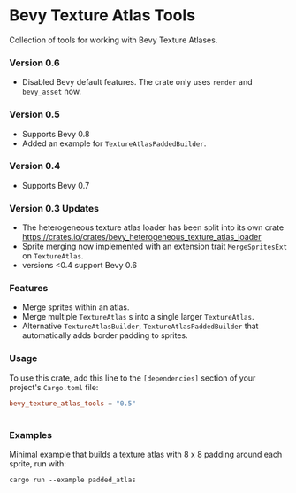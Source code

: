 # Bevy Texture Atlas Tools

Collection of tools for working with Bevy Texture Atlases.

### Version 0.6

* Disabled Bevy default features. The crate only uses `render` and `bevy_asset` now.

### Version 0.5

* Supports Bevy 0.8
* Added an example for ```TextureAtlasPaddedBuilder```.

### Version 0.4

* Supports Bevy 0.7

### Version 0.3 Updates

*   The heterogeneous texture atlas loader has been split into its own crate
https://crates.io/crates/bevy_heterogeneous_texture_atlas_loader
* Sprite merging now implemented with an extension trait 
    ```MergeSpritesExt``` on ```TextureAtlas```.
* versions <0.4 support Bevy 0.6

### Features

* Merge sprites within an atlas.
* Merge multiple ```TextureAtlas``` s into a single larger ```TextureAtlas```.
* Alternative ```TextureAtlasBuilder```, ```TextureAtlasPaddedBuilder``` that automatically adds border padding to sprites.

### Usage

To use this crate, add this line to the ```[dependencies]``` section of your project's ```Cargo.toml``` file:
```toml
bevy_texture_atlas_tools = "0.5"
```
#

### Examples
Minimal example that builds a texture atlas with 8 x 8 padding around each sprite, run with:

```
cargo run --example padded_atlas
```
